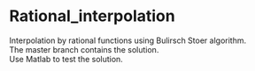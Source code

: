 # Rational_interpolation
Interpolation by rational functions using Bulirsch Stoer algorithm.  
The master branch contains the solution.  
Use Matlab to test the solution.
